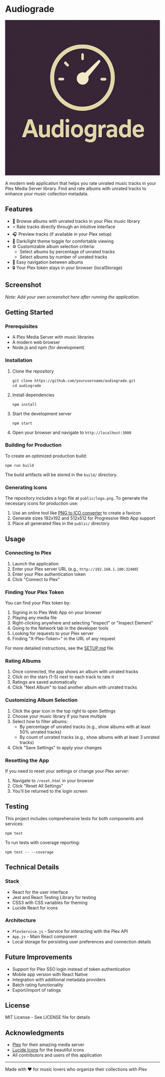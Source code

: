 # Audiograde

![Audiograde](public/logo.png)

A modern web application that helps you rate unrated music tracks in your Plex Media Server library. Find and rate albums with unrated tracks to enhance your music collection metadata.

## Features

- 🎵 Browse albums with unrated tracks in your Plex music library
- ⭐ Rate tracks directly through an intuitive interface
- 🎧 Preview tracks (if available in your Plex setup)
- 🌙 Dark/light theme toggle for comfortable viewing
- ⚙️ Customizable album selection criteria:
  - Select albums by percentage of unrated tracks
  - Select albums by number of unrated tracks
- 🔄 Easy navigation between albums
- 🔒 Your Plex token stays in your browser (localStorage)

## Screenshot

*Note: Add your own screenshot here after running the application.*

## Getting Started

### Prerequisites

- A Plex Media Server with music libraries
- A modern web browser
- Node.js and npm (for development)

### Installation

1. Clone the repository
   ```
   git clone https://github.com/yourusername/audiograde.git
   cd audiograde
   ```

2. Install dependencies
   ```
   npm install
   ```

3. Start the development server
   ```
   npm start
   ```

4. Open your browser and navigate to `http://localhost:3000`

### Building for Production

To create an optimized production build:

```
npm run build
```

The build artifacts will be stored in the `build/` directory.

### Generating Icons

The repository includes a logo file at `public/logo.png`. To generate the necessary icons for production use:

1. Use an online tool like [PNG to ICO converter](https://convertico.com/) to create a favicon
2. Generate sizes 192x192 and 512x512 for Progressive Web App support
3. Place all generated files in the `public/` directory

## Usage

### Connecting to Plex

1. Launch the application
2. Enter your Plex server URL (e.g., `http://192.168.1.100:32400`)
3. Enter your Plex authentication token
4. Click "Connect to Plex"

### Finding Your Plex Token

You can find your Plex token by:
1. Signing in to Plex Web App on your browser
2. Playing any media file
3. Right-clicking anywhere and selecting "Inspect" or "Inspect Element"
4. Going to the Network tab in the developer tools
5. Looking for requests to your Plex server
6. Finding "X-Plex-Token=" in the URL of any request

For more detailed instructions, see the [SETUP.md](SETUP.md) file.

### Rating Albums

1. Once connected, the app shows an album with unrated tracks
2. Click on the stars (1-5) next to each track to rate it
3. Ratings are saved automatically
4. Click "Next Album" to load another album with unrated tracks

### Customizing Album Selection

1. Click the gear icon in the top right to open Settings
2. Choose your music library if you have multiple
3. Select how to filter albums:
   - By percentage of unrated tracks (e.g., show albums with at least 50% unrated tracks)
   - By count of unrated tracks (e.g., show albums with at least 3 unrated tracks)
4. Click "Save Settings" to apply your changes

### Resetting the App

If you need to reset your settings or change your Plex server:
1. Navigate to `/reset.html` in your browser
2. Click "Reset All Settings"
3. You'll be returned to the login screen

## Testing

This project includes comprehensive tests for both components and services:

```
npm test
```

To run tests with coverage reporting:

```
npm test -- --coverage
```

## Technical Details

### Stack

- React for the user interface
- Jest and React Testing Library for testing
- CSS3 with CSS variables for theming
- Lucide React for icons

### Architecture

- `PlexService.js` - Service for interacting with the Plex API
- `App.js` - Main React component
- Local storage for persisting user preferences and connection details

## Future Improvements

- Support for Plex SSO login instead of token authentication
- Mobile app version with React Native
- Integration with additional metadata providers
- Batch rating functionality
- Export/import of ratings

## License

MIT License - See LICENSE file for details

## Acknowledgments

- [Plex](https://www.plex.tv/) for their amazing media server
- [Lucide Icons](https://lucide.dev/) for the beautiful icons
- All contributors and users of this application

---

Made with ♥ for music lovers who organize their collections with Plex 